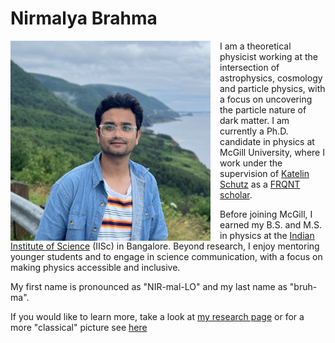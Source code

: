 # Nirmalya Brahma
<img src="./media/avatar_nbrahma.jpg" alt="Nirmalya Brahma" 
     style="float:left; height:320px; width:320px; margin-right:15px;">

<p>
I am a theoretical physicist working at the intersection of astrophysics, cosmology and particle physics, 
with a focus on uncovering the particle nature of dark matter. I am currently a Ph.D. candidate in physics 
at McGill University, where I work under the supervision of 
<a href="https://katelinschutz.com" target="_blank">Katelin Schutz</a> as a 
<a href="https://frq.gouv.qc.ca/en/program/frqnt-2024-2025-doctoral-training-scholarships/" target="_blank">FRQNT scholar</a>.
</p>


Before joining McGill, I earned my B.S. and M.S. in physics at the <a href="https://iisc.ac.in" target="_blank">Indian Institute of Science</a> (IISc) in Bangalore. Beyond research, I enjoy mentoring younger students and to engage in science communication, with a focus on making physics accessible and inclusive.

My first name is pronounced as "NIR-mal-LO" and my last name as "bruh-ma".

If you would like to learn more, take a look at [my research page](./research/index.md) or for a more "classical" picture see [here](./PtoP/ptop.md)

